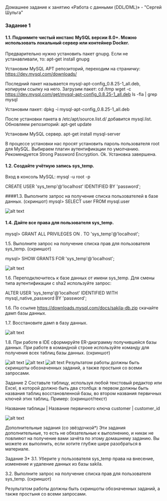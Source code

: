 Домашнее задание к занятию «Работа с данными (DDL/DML)» - "Сергей Шульга"

### Задание 1
#### 1.1. Поднимите чистый инстанс MySQL версии 8.0+. Можно использовать локальный сервер или контейнер Docker.

Предварительно нужно установить пакет gnupg. Если не устанавливали, то:
apt-get install gnupg

Установим MySQL APT репозиторий, переходим на страничку:
https://dev.mysql.com/downloads/

Последний пакет называется mysql-apt-config_0.8.25-1_all.deb, копируем ссылку на него. Загрузим пакет:
cd /tmp
wget -c https://dev.mysql.com/get/mysql-apt-config_0.8.25-1_all.deb
ls -fla | grep mysql

Установим пакет:
dpkg -i mysql-apt-config_0.8.25-1_all.deb

После установки пакета в /etc/apt/source.list.d/ добавится mysql.list.
Обновляем репозиторий:
apt-get update

Установим MySQL сервер.
apt-get install mysql-server

В процессе установки нас просят установить пароль пользователя root для MySQL.
Выбираем плагин аутентификации по умолчанию. Рекомендуется Strong Password Encryption.
Ok. Установка завершена.

#### 1.2. Создайте учётную запись sys_temp.
Вход в консоль MySQL:  mysql -u root -p

CREATE USER 'sys_temp'@'localhost' IDENTIFIED BY 'password';

####1.3. Выполните запрос на получение списка пользователей в базе данных. (скриншот)
mysql> SELECT user FROM mysql.user

![alt text](https://github.com/SergeiShulga/121_2/blob/main/img/001.png)

#### 1.4. Дайте все права для пользователя sys_temp.

mysql> GRANT ALL PRIVILEGES ON *.* TO 'sys_temp'@'localhost';

1.5. Выполните запрос на получение списка прав для пользователя sys_temp. (скриншот)

mysql> SHOW GRANTS FOR 'sys_temp'@'localhost';

![alt text](https://github.com/SergeiShulga/121_2/blob/main/img/002.png)

1.6. Переподключитесь к базе данных от имени sys_temp.
Для смены типа аутентификации с sha2 используйте запрос:

ALTER USER 'sys_temp'@'localhost' IDENTIFIED WITH mysql_native_password BY 'password';

1.6. По ссылке https://downloads.mysql.com/docs/sakila-db.zip скачайте дамп базы данных.

1.7. Восстановите дамп в базу данных.

![alt text](https://github.com/SergeiShulga/121_2/blob/main/img/003.png)

1.8. При работе в IDE сформируйте ER-диаграмму получившейся базы данных. При работе в командной строке используйте команду для получения всех таблиц базы данных. (скриншот)

![alt text](https://github.com/SergeiShulga/121_2/blob/main/img/004.png)
![alt text](https://github.com/SergeiShulga/121_2/blob/main/img/005.png)
![alt text](https://github.com/SergeiShulga/121_2/blob/main/img/006.png)
Результатом работы должны быть скриншоты обозначенных заданий, а также простыня со всеми запросами.

Задание 2
Составьте таблицу, используя любой текстовый редактор или Excel, в которой должно быть два столбца: в первом должны быть названия таблиц восстановленной базы, во втором названия первичных ключей этих таблиц. Пример: (скриншот/текст)

Название таблицы | Название первичного ключа
customer         | customer_id

![alt text](https://github.com/SergeiShulga/121_2/blob/main/img/007.png)

Дополнительные задания (со звёздочкой*)
Эти задания дополнительные, то есть не обязательные к выполнению, и никак не повлияют на получение вами зачёта по этому домашнему заданию. Вы можете их выполнить, если хотите глубже шире разобраться в материале.

Задание 3*
3.1. Уберите у пользователя sys_temp права на внесение, изменение и удаление данных из базы sakila.

3.2. Выполните запрос на получение списка прав для пользователя sys_temp. (скриншот)

Результатом работы должны быть скриншоты обозначенных заданий, а также простыня со всеми запросами.
